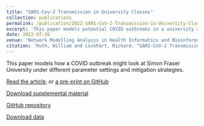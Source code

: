 ```yaml
---
title: "SARS-Cov-2 Transmission in University Classes"
collection: publications
permalink: /publication/2022-SARS-CoV-2-Transmission-in-University-Classes
excerpt: 'This paper models potential COVID outbreaks in a university and the effects of control strategies.'
date: 2022-07-26
venue: 'Network Modelling Analysis in Health Informatics and Bioinformatics'
citation: 'Ruth, William and Lockhart, Richard. "SARS-CoV-2 Transmission in University Classes". <i>Network Modelling Analysis in Health Informatics and Bioinformatics</i> <b>11</b>, 32 (2022).'
---
```

This paper models how a COVID outbreak might look at Simon Fraser University under different parameter settings and mitigation strategies.

[Read the article](<https://doi.org/10.1007/s13721-022-00375-1>), or [a pre-print on GitHub](<https://doi.org/10.48550/arXiv.2104.12769>)

[Download supplemental material](<http://wruth1.github.io/files/Ruth and Lockhart - 2022/Supplemental Material - July 7 2022.pdf>)

[GitHub repository](<https://github.com/wruth1/SARS-CoV-2_Transmission_in_University_Classes>)

[Download data](<https://static-content.springer.com/esm/art%3A10.1007%2Fs13721-022-00375-1/MediaObjects/13721_2022_375_MOESM1_ESM.pdf>)

<!---
This is an HTML comment

Recommended citation: Ruth, William and Lockhart, Richard (2022). "SARS-CoV-2 Transmission in University Classes" <i>Arxiv</i>. doi: https://doi.org/10.48550/arXiv.2104.12769.

From preamble, between `venue' and `citation':
paperurl: 'http://wruth1.github.io/files/Ruth and Lockhart - 2022/Network Analysis - 2022Jul19.pdf'
-->
